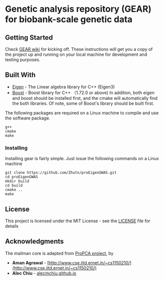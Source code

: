 # Genetic analysis repository (GEAR) for biobank-scale genetic data

## Getting Started

Check [GEAR wiki](https://github.com/Zhutn/proEigenGWAS/wiki) for kicking off.
These instructions will get you a copy of the project up and running on your local machine for development and testing purposes.


## Built With

* [Eigen](http://eigen.tuxfamily.org/) - The Linear algebra library for C++ (Eigen3)
* [Boost](http://boost.org) - Boost library for C++ （1.72.0 or above)
In addition, both eigen and boost should be installed first, and the cmake will automatically find the both libraries. Of note, some of Boost's library should be built first.

The following packages are required on a Linux machine to compile and use the software package.

```
g++
cmake
make
```

### Installing

Installing gear is fairly simple. Just issue the following commands on a Linux machine

```
git clone https://github.com/Zhutn/proEigenGWAS.git
cd proEigenGWAS
mkdir build
cd build
cmake ..
make
```

## License

This project is licensed under the MIT License - see the [LICENSE](LICENSE) file for details

## Acknowledgments
The mailman core is adapted from [ProPCA project](https://github.com/sriramlab/ProPCA), by
* **Aman Agrawal** - [http://www.cse.iitd.ernet.in/~cs1150210/](http://www.cse.iitd.ernet.in/~cs1150210/)
* **Alec Chiu** - [alecmchiu.github.io](alecmchiu.github.io)
